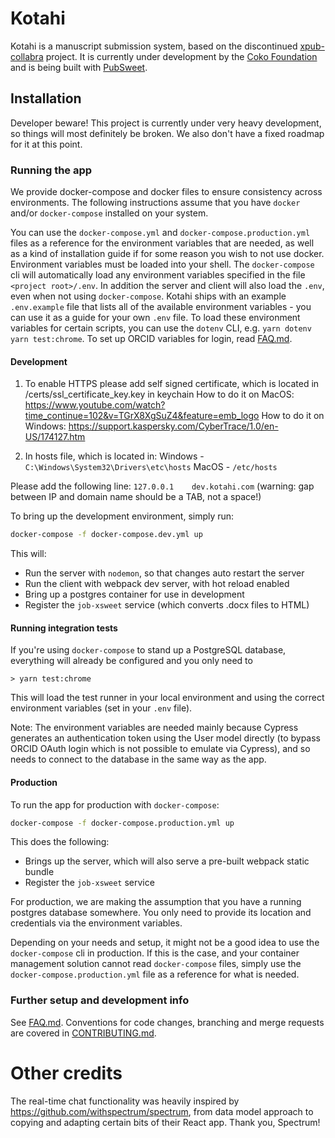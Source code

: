 # Kotahi

Kotahi is a manuscript submission system, based on the discontinued [xpub-collabra](https://gitlab.coko.foundation/xpub/xpub) project.
It is currently under development by the [Coko Foundation](https://coko.foundation/) and is being built with [PubSweet](https://gitlab.coko.foundation/pubsweet/pubsweet).

## Installation

Developer beware! This project is currently under very heavy development, so things will most definitely be broken. We also don't have a fixed roadmap for it at this point.

### Running the app

We provide docker-compose and docker files to ensure consistency across environments. The following instructions assume that you have `docker` and/or `docker-compose` installed on your system.

You can use the `docker-compose.yml` and `docker-compose.production.yml` files as a reference for the environment variables that are needed, as well as a kind of installation guide if for some reason you wish to not use docker.
Environment variables must be loaded into your shell. The `docker-compose` cli will automatically load any environment variables specified in the file `<project root>/.env`. In addition the server and client will also load the `.env`, even when not using `docker-compose`. Kotahi ships with an example `.env.example` file that lists all of the available environment variables - you can use it as a guide for your own `.env` file.
To load these environment variables for certain scripts, you can use the `dotenv` CLI, e.g. `yarn dotenv yarn test:chrome`.
To set up ORCID variables for login, read [FAQ.md](FAQ.md).

#### Development

1. To enable HTTPS please add self signed certificate, which is located in /certs/ssl_certificate_key.key in keychain
    How to do it on MacOS: https://www.youtube.com/watch?time_continue=102&v=TGrX8XgSuZ4&feature=emb_logo
    How to do it on Windows: https://support.kaspersky.com/CyberTrace/1.0/en-US/174127.htm

2. In hosts file, which is located in:
    Windows - `C:\Windows\System32\Drivers\etc\hosts`
    MacOS - `/etc/hosts`

Please add the following line: `127.0.0.1    dev.kotahi.com` (warning: gap between IP and domain name should be a TAB, not a space!)


To bring up the development environment, simply run:

```sh
docker-compose -f docker-compose.dev.yml up 
```

This will:

- Run the server with `nodemon`, so that changes auto restart the server
- Run the client with webpack dev server, with hot reload enabled
- Bring up a postgres container for use in development
- Register the `job-xsweet` service (which converts .docx files to HTML)

#### Running integration tests

If you're using `docker-compose` to stand up a PostgreSQL database, everything will already be configured and you only need to

```
> yarn test:chrome
```

This will load the test runner in your local environment and using the correct environment variables (set in your `.env` file).

Note: The environment variables are needed mainly because Cypress generates an authentication token using the User model directly (to bypass ORCID OAuth login which is not possible to emulate via Cypress), and so needs to connect to the database in the same way as the app.

#### Production

To run the app for production with `docker-compose`:

```sh
docker-compose -f docker-compose.production.yml up
```

This does the following:

- Brings up the server, which will also serve a pre-built webpack static bundle
- Register the `job-xsweet` service

For production, we are making the assumption that you have a running postgres database somewhere. You only need to provide its location and credentials via the environment variables.

Depending on your needs and setup, it might not be a good idea to use the `docker-compose` cli in production. If this is the case, and your container management solution cannot read `docker-compose` files, simply use the `docker-compose.production.yml` file as a reference for what is needed.

### Further setup and development info

See [FAQ.md](FAQ.md).
Conventions for code changes, branching and merge requests are covered in [CONTRIBUTING.md](CONTRIBUTING.md).

# Other credits

The real-time chat functionality was heavily inspired by https://github.com/withspectrum/spectrum, from data model approach to copying and adapting certain bits of their React app. Thank you, Spectrum!
